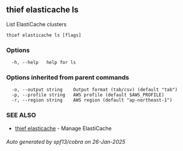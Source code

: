 ## thief elasticache ls

List ElastiCache clusters

```
thief elasticache ls [flags]
```

### Options

```
  -h, --help   help for ls
```

### Options inherited from parent commands

```
  -o, --output string    Output format (tab/csv) (default "tab")
  -p, --profile string   AWS profile (default $AWS_PROFILE)
  -r, --region string    AWS region (default "ap-northeast-1")
```

### SEE ALSO

* [thief elasticache](thief_elasticache.md)	 - Manage ElastiCache

###### Auto generated by spf13/cobra on 26-Jan-2025
